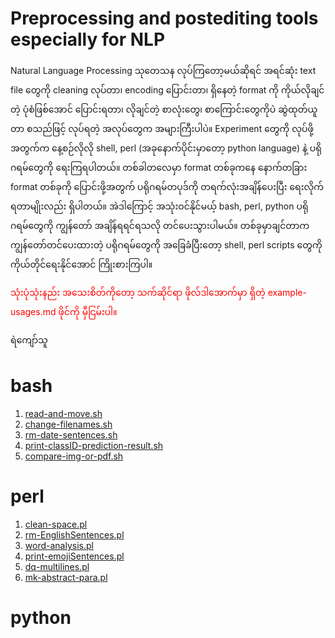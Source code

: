# Preprocessing and postediting tools especially for NLP

Natural Language Processing သုတေသန လုပ်ကြတော့မယ်ဆိုရင် အရင်ဆုံး text file တွေကို cleaning လုပ်တာ၊ encoding ပြောင်းတာ၊
ရှိနေတဲ့ format ကို ကိုယ်လိုချင်တဲ့ ပုံစံဖြစ်အောင် ပြောင်းရတာ၊ လိုချင်တဲ့ စာလုံးတွေ၊ စာကြောင်းတွေကိုပဲ ဆွဲထုတ်ယူတာ စသည်ဖြင့် လုပ်ရတဲ့ အလုပ်တွေက အများကြီးပါပဲ။
Experiment တွေကို လုပ်ဖို့အတွက်က နေ့စဉ်လိုလို shell, perl (အခုနောက်ပိုင်းမှာတော့ python language) နဲ့ ပရိုဂရမ်တွေကို ရေးကြရပါတယ်။ တစ်ခါတလေမှာ format တစ်ခုကနေ နောက်တခြား format တစ်ခုကို ပြောင်းဖို့အတွက် ပရိုဂရမ်တပုဒ်ကို တရက်လုံးအချိန်ပေးပြီး ရေးလိုက်ရတာမျိုးလည်း ရှိပါတယ်။ အဲဒါကြောင့် အသုံးဝင်နိုင်မယ့် bash, perl, python ပရိုဂရမ်တွေကို ကျွန်တော် အချိန်ရရင်ရသလို တင်ပေးသွားပါမယ်။ တစ်ခုမှာချင်တာက ကျွန်တော်တင်ပေးထားတဲ့ ပရိုဂရမ်တွေကို အခြေခံပြီးတော့ shell, perl scripts တွေကို ကိုယ်တိုင်ရေးနိုင်အောင် ကြိုးစားကြပါ။  
<p>
<span style="color:red"> သုံးပုံသုံးနည်း အသေးစိတ်ကိုတော့ သက်ဆိုင်ရာ ဖိုလ်ဒါအောက်မှာ ရှိတဲ့ example-usages.md ဖိုင်ကို မှီငြမ်းပါ။ </span>  
</p>
ရဲကျော်သူ

# bash

1. [read-and-move.sh](https://github.com/ye-kyaw-thu/tools/blob/master/bash/read-and-move.sh)  
2. [change-filenames.sh](https://github.com/ye-kyaw-thu/tools/blob/master/bash/change-filenames.sh)  
3. [rm-date-sentences.sh](https://github.com/ye-kyaw-thu/tools/blob/master/bash/rm-date-sentences.sh)  
4. [print-classID-prediction-result.sh](https://github.com/ye-kyaw-thu/tools/blob/master/bash/print-classID-prediction-result.sh)
5. [compare-img-or-pdf.sh](https://github.com/ye-kyaw-thu/tools/blob/master/bash/compare-img-or-pdf.sh)  

# perl

1. [clean-space.pl](https://github.com/ye-kyaw-thu/tools/blob/master/perl/clean-space.pl)
2. [rm-EnglishSentences.pl](https://github.com/ye-kyaw-thu/tools/blob/master/perl/rm-EnglishSentences.pl)
3. [word-analysis.pl](https://github.com/ye-kyaw-thu/tools/blob/master/perl/word-analysis.pl)
4. [print-emojiSentences.pl](https://github.com/ye-kyaw-thu/tools/blob/master/perl/print-emojiSentences.pl)
5. [dq-multilines.pl](https://github.com/ye-kyaw-thu/tools/blob/master/perl/dq-multilines.pl)  
6. [mk-abstract-para.pl](https://github.com/ye-kyaw-thu/tools/blob/master/perl/mk-abstract-para.pl)

# python
